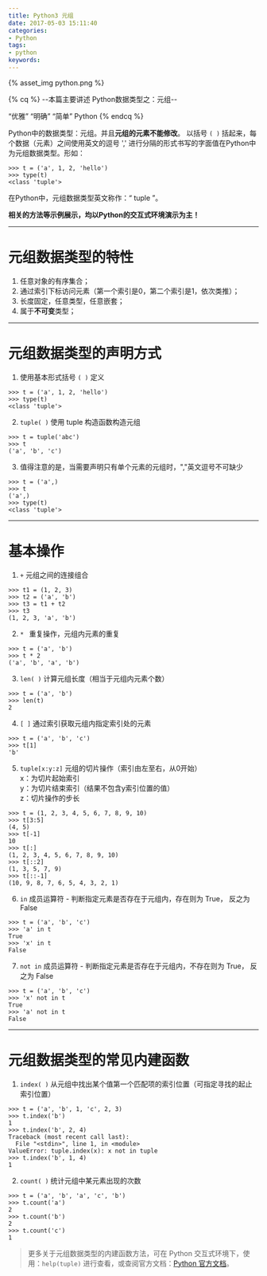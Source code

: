 ```yaml
---
title: Python3 元组
date: 2017-05-03 15:11:40
categories:
- Python
tags:
- python
keywords:
---
```


{% asset_img python.png %}

{% cq %}
--本篇主要讲述 Python数据类型之：元组--

“优雅”    “明确”    “简单”
Python
{% endcq %}

<!--more-->

Python中的数据类型：元组。并且**元组的元素不能修改**。
以括号 `( )` 括起来，每个数据（元素）之间使用英文的逗号 ',' 进行分隔的形式书写的字面值在Python中为元组数据类型。形如：
```
>>> t = ('a', 1, 2, 'hello')
>>> type(t)
<class 'tuple'>
```

在Python中，元组数据类型英文称作：“ tuple ”。


**相关的方法等示例展示，均以Python的交互式环境演示为主！**

****
# 元组数据类型的特性

1. 任意对象的有序集合；
2. 通过索引下标访问元素（第一个索引是0，第二个索引是1，依次类推）；
3. 长度固定，任意类型，任意嵌套；
4. 属于**不可变**类型；

****
# 元组数据类型的声明方式

1. 使用基本形式括号 `( )` 定义
```
>>> t = ('a', 1, 2, 'hello')
>>> type(t)
<class 'tuple'>
```

2. `tuple( )` 使用 tuple 构造函数构造元组
```
>>> t = tuple('abc')
>>> t
('a', 'b', 'c')
```

3. 值得注意的是，当需要声明只有单个元素的元组时，","英文逗号不可缺少
```
>>> t = ('a',)
>>> t
('a',)
>>> type(t)
<class 'tuple'>
```

****
# 基本操作

1. `+` 元组之间的连接组合
```
>>> t1 = (1, 2, 3)
>>> t2 = ('a', 'b')
>>> t3 = t1 + t2
>>> t3
(1, 2, 3, 'a', 'b')
```

2. `* ` 重复操作，元组内元素的重复
```
>>> t = ('a', 'b')
>>> t * 2
('a', 'b', 'a', 'b')
```

3. `len( )` 计算元组长度（相当于元组内元素个数）
```
>>> t = ('a', 'b')
>>> len(t)
2
```

4. `[ ]` 通过索引获取元组内指定索引处的元素
```
>>> t = ('a', 'b', 'c')
>>> t[1]
'b'
```

5. `tuple[x:y:z]` 元组的切片操作（索引由左至右，从0开始）  
x：为切片起始索引  
y：为切片结束索引（结果不包含y索引位置的值）  
z：切片操作的步长
```
>>> t = (1, 2, 3, 4, 5, 6, 7, 8, 9, 10)
>>> t[3:5]
(4, 5)
>>> t[-1]
10
>>> t[:]
(1, 2, 3, 4, 5, 6, 7, 8, 9, 10)
>>> t[::2]
(1, 3, 5, 7, 9)
>>> t[::-1]
(10, 9, 8, 7, 6, 5, 4, 3, 2, 1)
```

6. `in` 成员运算符 - 判断指定元素是否存在于元组内，存在则为 True， 反之为 False
```
>>> t = ('a', 'b', 'c')
>>> 'a' in t
True
>>> 'x' in t
False
```

7. `not in` 成员运算符 - 判断指定元素是否存在于元组内，不存在则为 True， 反之为 False
```
>>> t = ('a', 'b', 'c')
>>> 'x' not in t
True
>>> 'a' not in t
False
```

****
# 元组数据类型的常见内建函数

1. `index( )` 从元组中找出某个值第一个匹配项的索引位置（可指定寻找的起止索引位置）
```
>>> t = ('a', 'b', 1, 'c', 2, 3)
>>> t.index('b')
1
>>> t.index('b', 2, 4)
Traceback (most recent call last):
  File "<stdin>", line 1, in <module>
ValueError: tuple.index(x): x not in tuple
>>> t.index('b', 1, 4)
1
```

2. `count( )` 统计元组中某元素出现的次数
```
>>> t = ('a', 'b', 'a', 'c', 'b')
>>> t.count('a')
2
>>> t.count('b')
2
>>> t.count('c')
1
```

> 更多关于元组数据类型的内建函数方法，可在 Python 交互式环境下，使用：`help(tuple)` 进行查看，或查阅官方文档：[Python 官方文档](https://docs.python.org/3/)。
